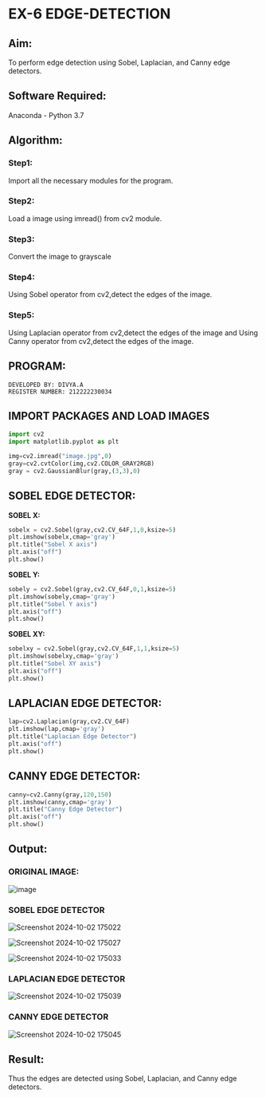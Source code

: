 # EX-6 EDGE-DETECTION
## Aim:
To perform edge detection using Sobel, Laplacian, and Canny edge detectors.

## Software Required:
Anaconda - Python 3.7

## Algorithm:
### Step1:
Import all the necessary modules for the program.

### Step2:
Load a image using imread() from cv2 module.

### Step3:
Convert the image to grayscale

### Step4:
Using Sobel operator from cv2,detect the edges of the image.

### Step5:

Using Laplacian operator from cv2,detect the edges of the image and Using Canny operator from cv2,detect the edges of the image.

## PROGRAM:
```
DEVELOPED BY: DIVYA.A
REGISTER NUMBER: 212222230034
```
## IMPORT PACKAGES AND LOAD IMAGES
  ```python
import cv2
import matplotlib.pyplot as plt

img=cv2.imread("image.jpg",0)
gray=cv2.cvtColor(img,cv2.COLOR_GRAY2RGB)
gray = cv2.GaussianBlur(gray,(3,3),0)
```
## SOBEL EDGE DETECTOR:
**SOBEL X:**
  ```python
  sobelx = cv2.Sobel(gray,cv2.CV_64F,1,0,ksize=5)
plt.imshow(sobelx,cmap='gray')
plt.title("Sobel X axis")
plt.axis("off")
plt.show()
```
**SOBEL Y:**
```python
sobely = cv2.Sobel(gray,cv2.CV_64F,0,1,ksize=5)
plt.imshow(sobely,cmap='gray')
plt.title("Sobel Y axis")
plt.axis("off")
plt.show()
```
**SOBEL XY:**
  ```python
  sobelxy = cv2.Sobel(gray,cv2.CV_64F,1,1,ksize=5)
plt.imshow(sobelxy,cmap='gray')
plt.title("Sobel XY axis")
plt.axis("off")
plt.show()
```
## LAPLACIAN EDGE DETECTOR:
```python
lap=cv2.Laplacian(gray,cv2.CV_64F)
plt.imshow(lap,cmap='gray')
plt.title("Laplacian Edge Detector")
plt.axis("off")
plt.show()
```
## CANNY EDGE DETECTOR:
```python
canny=cv2.Canny(gray,120,150)
plt.imshow(canny,cmap='gray')
plt.title("Canny Edge Detector")
plt.axis("off")
plt.show()
```
## Output:
### ORIGINAL IMAGE:
![image](https://github.com/user-attachments/assets/7e6cf788-a510-42f7-a8a5-5a36d9fe3dc5)

### SOBEL EDGE DETECTOR
![Screenshot 2024-10-02 175022](https://github.com/user-attachments/assets/3f7e181b-a7e6-4f8f-be2d-9a4d1747bdc1)

![Screenshot 2024-10-02 175027](https://github.com/user-attachments/assets/287d969c-16b3-4fbd-8b44-eca66fcf297d)

![Screenshot 2024-10-02 175033](https://github.com/user-attachments/assets/7ac818d8-cf86-46c3-be23-872e6621d40d)


### LAPLACIAN EDGE DETECTOR
![Screenshot 2024-10-02 175039](https://github.com/user-attachments/assets/4b440b3e-4290-42db-922c-ac23e4bac1ea)



### CANNY EDGE DETECTOR
![Screenshot 2024-10-02 175045](https://github.com/user-attachments/assets/1b38a391-74c1-4916-9282-abda4103b5a7)


## Result:
Thus the edges are detected using Sobel, Laplacian, and Canny edge detectors.
